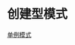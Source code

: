 # 创建型模式
[单例模式](https://github.com/guicaivip/java-GOF/tree/master/%E5%88%9B%E5%BB%BA%E5%9E%8B%E6%A8%A1%E5%BC%8F/%E5%8D%95%E4%BE%8B%E6%A8%A1%E5%BC%8F)